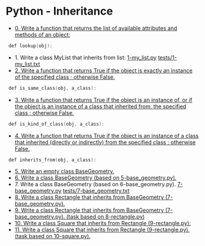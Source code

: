 # Python - Inheritance

- [0. Write a function that returns the list of available attributes and methods of an object:](0-lookup.py)
```c
 def lookup(obj):
```

- 1\. Write a class MyList that inherits from list: [1-my_list.py](1-my_list.py) [tests/1-my_list.txt](tests/1-my_list.txt)
- [2. Write a function that returns True if the object is exactly an instance of the specified class ; otherwise False.](2-is_same_class.py)
```c
 def is_same_class(obj, a_class):
```

- [3. Write a function that returns True if the object is an instance of, or if the object is an instance of a class that inherited from, the specified class ; otherwise False.](3-is_kind_of_class.py)
```c
 def is_kind_of_class(obj, a_class):
```

- [4. Write a function that returns True if the object is an instance of a class that inherited (directly or indirectly) from the specified class ; otherwise False.](4-inherits_from.py)
```c
 def inherits_from(obj, a_class):
```

- [5. Write an empty class BaseGeometry.](5-base_geometry.py)
- [6. Write a class BaseGeometry (based on 5-base_geometry.py).](6-base_geometry.py)
- 7\. Write a class BaseGeometry (based on 6-base_geometry.py). [7-base_geometry.py](7-base_geometry.py) [tests/7-base_geometry.txt](tests/7-base_geometry.txt)
- [8. Write a class Rectangle that inherits from BaseGeometry (7-base_geometry.py).](8-rectangle.py)
- [9. Write a class Rectangle that inherits from BaseGeometry (7-base_geometry.py). (task based on 8-rectangle.py)](9-rectangle.py)
- [10. Write a class Square that inherits from Rectangle (9-rectangle.py):](10-square.py)
- [11. Write a class Square that inherits from Rectangle (9-rectangle.py). (task based on 10-square.py).](11-square.py)